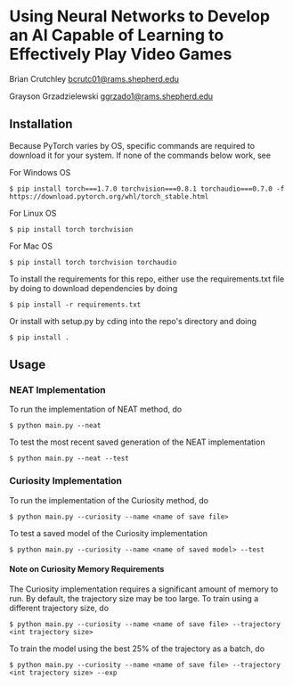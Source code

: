 # Using Neural Networks to Develop an AI Capable of Learning to Effectively Play Video Games

Brian Crutchley                 bcrutc01@rams.shepherd.edu

Grayson Grzadzielewski          ggrzado1@rams.shepherd.edu

## Installation

Because PyTorch varies by OS, specific commands are required to download it for your system. If none of the commands below work, see []()

For Windows OS
```
$ pip install torch===1.7.0 torchvision===0.8.1 torchaudio===0.7.0 -f https://download.pytorch.org/whl/torch_stable.html
```

For Linux OS
```
$ pip install torch torchvision
```

For Mac OS
```
$ pip install torch torchvision torchaudio
```

To install the requirements for this repo, either use the requirements.txt file by doing to download dependencies by doing

```
$ pip install -r requirements.txt
```

Or install with setup.py by cding into the repo's directory and doing

```
$ pip install .
```

## Usage

### NEAT Implementation

To run the implementation of NEAT method, do

```
$ python main.py --neat
```

To test the most recent saved generation of the NEAT implementation

```
$ python main.py --neat --test
```

### Curiosity Implementation

To run the implementation of the Curiosity method, do

```
$ python main.py --curiosity --name <name of save file>
```

To test a saved model of the Curiosity implementation

```
$ python main.py --curiosity --name <name of saved model> --test
```

#### Note on Curiosity Memory Requirements

The Curiosity implementation requires a significant amount of memory to run. By default, the trajectory size may be too large. To train using a different trajectory size, do

```
$ python main.py --curiosity --name <name of save file> --trajectory <int trajectory size>
```

To train the model using the best 25% of the trajectory as a batch, do

```
$ python main.py --curiosity --name <name of save file> --trajectory <int trajectory size> --exp
```
